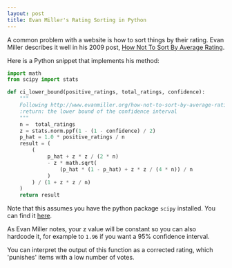 ```yaml
---
layout: post
title: Evan Miller's Rating Sorting in Python
---
```


A common problem with a website is how to sort things by their rating.
Evan Miller describes it well in his 2009 post,
[How Not To Sort By Average Rating](http://www.evanmiller.org/how-not-to-sort-by-average-rating.html).

Here is a Python snippet that implements his method:

```python
import math
from scipy import stats

def ci_lower_bound(positive_ratings, total_ratings, confidence):
    """
    Following http://www.evanmiller.org/how-not-to-sort-by-average-rating.html#changes
    :return: the lower bound of the confidence interval
    """
    n =  total_ratings
    z = stats.norm.ppf(1 - (1 - confidence) / 2)
    p_hat = 1.0 * positive_ratings / n
    result = (
        (
             p_hat + z * z / (2 * n)
             - z * math.sqrt(
                 (p_hat * (1 - p_hat) + z * z / (4 * n)) / n
             )
        ) / (1 + z * z / n)
    )
    return result
```


Note that this assumes you have the python package `scipy` installed. You can find it
[here](https://www.scipy.org/install.html).

As Evan Miller notes, your z value will be constant so you can also hardcode it, for example to `1.96` if you want a 95% confidence interval.

You can interpret the output of this function as a corrected rating, which 'punishes' items with a low number of votes.

